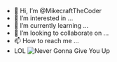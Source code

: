 - 👋 Hi, I’m @MikecraftTheCoder
- 👀 I’m interested in ...
- 🌱 I’m currently learning ...
- 💞️ I’m looking to collaborate on ...
- 📫 How to reach me ...
- LOL
![Never Gonna Give You Up](https://encrypted-tbn0.gstatic.com/images?q=tbn:ANd9GcS-qFe718ANwuktMoiGAZx1oGNDq7Diw1Npow6Sw503h3Im7ssB-Ji_bgN7zUbQvmjXrVY:https://cdn.vox-cdn.com/thumbor/DMXD2zLif49j6IP2i3Avda2Cyl0%3D/1400x1400/filters:format(jpeg)/cdn.vox-cdn.com/uploads/chorus_asset/file/22312759/rickroll_4k.jpg&usqp=CAU)
<!---
MikecraftTheCoder/MikecraftTheCoder is a ✨ special ✨ repository because its `README.md` (this file) appears on your GitHub profile.
You can click the Preview link to take a look at your changes.
--->
